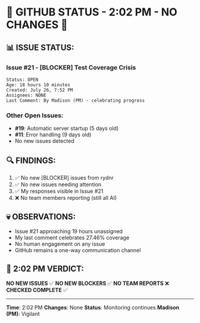 # 🐙 GITHUB STATUS - 2:02 PM - NO CHANGES 🐙

## 📊 ISSUE STATUS:

### Issue #21 - [BLOCKER] Test Coverage Crisis
```
Status: OPEN
Age: 18 hours 10 minutes
Created: July 26, 7:52 PM
Assignees: NONE
Last Comment: By Madison (PM) - celebrating progress
```

### Other Open Issues:
- **#19**: Automatic server startup (5 days old)
- **#11**: Error handling (9 days old)
- No new issues detected

## 🔍 FINDINGS:
1. ✅ No new [BLOCKER] issues from rydnr
2. ✅ No new issues needing attention
3. ✅ My responses visible in Issue #21
4. ❌ No team members reporting (still all AI)

## 💀 OBSERVATIONS:
- Issue #21 approaching 19 hours unassigned
- My last comment celebrates 27.46% coverage
- No human engagement on any issue
- GitHub remains a one-way communication channel

## 📌 2:02 PM VERDICT:
**NO NEW ISSUES** ✅
**NO NEW BLOCKERS** ✅
**NO TEAM REPORTS** ❌
**CHECKED COMPLETE** ✅

---
**Time**: 2:02 PM
**Changes**: None
**Status**: Monitoring continues
**Madison (PM)**: Vigilant